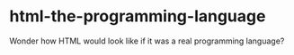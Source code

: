 # html-the-programming-language
Wonder how HTML would look like if it was a real programming language?
